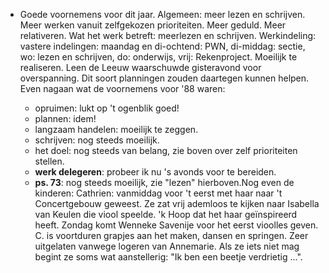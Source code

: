- Goede voornemens voor dit jaar. Algemeen: meer lezen en schrijven. Meer werken vanuit zelfgekozen prioriteiten. Meer geduld. Meer relativeren. Wat het werk betreft: meerlezen en schrijven. Werkindeling: vastere indelingen: maandag en di-ochtend: PWN, di-middag: sectie, wo: lezen en schrijven, do: onderwijs, vrij: Rekenproject. Moeilijk te realiseren. Leen de Leeuw waarschuwde gisteravond voor overspanning. Dit soort planningen zouden daartegen kunnen helpen. Even nagaan wat de voornemens voor '88 waren:
  
  * opruimen: lukt op 't ogenblik goed!
  * plannen: idem!
  * langzaam handelen: moeilijk te zeggen.
  * schrijven: nog steeds moeilijk.
  * het doel: nog steeds van belang, zie boven over zelf prioriteiten stellen.
  * **werk delegeren**: probeer ik nu 's avonds voor te bereiden.
  * **ps. 73**: nog steeds moeilijk, zie "lezen" hierboven.
  ​
  Nog even de kinderen: Cathrien: vanmiddag voor 't eerst met haar naar 't Concertgebouw geweest. Ze zat vrij ademloos te kijken naar Isabella van Keulen die viool speelde. 'k Hoop dat het haar geïnspireerd heeft. Zondag komt Wenneke Savenije voor het eerst vioolles geven. C. is voortduren grapjes aan het maken, dansen en springen. Zeer uitgelaten vanwege logeren van Annemarie. Als ze iets niet mag begint ze soms wat aanstellerig: "Ik ben een beetje verdrietig ...".